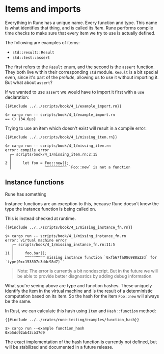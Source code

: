 # Items and imports

Everything in Rune has a unique name. Every function and type. This name is what
identifies that thing, and is called its *item*. Rune performs compile time
checks to make sure that every item we try to use is actually defined.

The following are examples of items:
* `std::result::Result`
* `std::test::assert`

The first refers to the `Result` enum, and the second is the `assert` function.
They both live within their corresponding `std` module. `Result` is a bit
special even, since it's part of the *prelude*, allowing us to use it without
importing it. But what about `assert`?

If we wanted to use `assert` we would have to import it first with a `use`
declaration:

```rust,noplayground
{{#include ../../scripts/book/4_1/example_import.rn}}
```

```text
$> cargo run -- scripts/book/4_1/example_import.rn
== () (34.6µs)
```

Trying to use an item which doesn't exist will result in a compile error:

```rust,noplayground
{{#include ../../scripts/book/4_1/missing_item.rn}}
```

```text
$> cargo run -- scripts/book/4_1/missing_item.rn
error: compile error
  ┌─ scripts/book/4_1/missing_item.rn:2:15
  │
2 │     let foo = Foo::new();
  │               ^^^^^^^^^^ `Foo::new` is not a function
```

## Instance functions

Rune has something 

Instance functions are an exception to this, because Rune doesn't know the type
the instance function is being called on.

This is instead checked at runtime.

```rust,noplayground
{{#include ../../scripts/book/4_1/missing_instance_fn.rn}}
```

```text
$> cargo run -- scripts/book/4_1/missing_instance_fn.rn
error: virtual machine error
   ┌─ scripts/book/4_1/missing_instance_fn.rn:11:5
   │
11 │     foo.bar();
   │     ^^^^^^^^^ missing instance function `0xfb67fa086988a22d` for `type(0xc153807c3ddc98d7)``
```

> Note: The error is currently a bit nondescript. But in the future we will be
> able to provide better diagnostics by adding debug information.

What you're seeing above are type and function hashes. These uniquely identify
the item in the virtual machine and is the result of a deterministic computation
based on its item. So the hash for the item `Foo::new` will always be the same.

In Rust, we can calculate this hash using `Item` and `Hash::function` method:

```rust,noplayground
{{#include ../../crates/rune-testing/examples/function_hash}}
```

```text
$> cargo run --example function_hash
0xb5dc92ab43cb37d9
```

The exact implementation of the hash function is currently not defined, but will
be stabilized and documented in a future release.